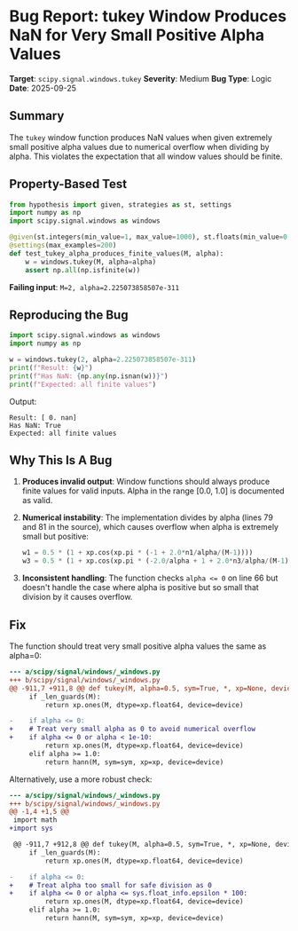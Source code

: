 # Bug Report: tukey Window Produces NaN for Very Small Positive Alpha Values

**Target**: `scipy.signal.windows.tukey`
**Severity**: Medium
**Bug Type**: Logic
**Date**: 2025-09-25

## Summary

The `tukey` window function produces NaN values when given extremely small positive alpha values due to numerical overflow when dividing by alpha. This violates the expectation that all window values should be finite.

## Property-Based Test

```python
from hypothesis import given, strategies as st, settings
import numpy as np
import scipy.signal.windows as windows

@given(st.integers(min_value=1, max_value=1000), st.floats(min_value=0.0, max_value=1.0))
@settings(max_examples=200)
def test_tukey_alpha_produces_finite_values(M, alpha):
    w = windows.tukey(M, alpha=alpha)
    assert np.all(np.isfinite(w))
```

**Failing input**: `M=2, alpha=2.225073858507e-311`

## Reproducing the Bug

```python
import scipy.signal.windows as windows
import numpy as np

w = windows.tukey(2, alpha=2.225073858507e-311)
print(f"Result: {w}")
print(f"Has NaN: {np.any(np.isnan(w))}")
print(f"Expected: all finite values")
```

Output:
```
Result: [ 0. nan]
Has NaN: True
Expected: all finite values
```

## Why This Is A Bug

1. **Produces invalid output**: Window functions should always produce finite values for valid inputs. Alpha in the range [0.0, 1.0] is documented as valid.

2. **Numerical instability**: The implementation divides by alpha (lines 79 and 81 in the source), which causes overflow when alpha is extremely small but positive:
   ```python
   w1 = 0.5 * (1 + xp.cos(xp.pi * (-1 + 2.0*n1/alpha/(M-1))))
   w3 = 0.5 * (1 + xp.cos(xp.pi * (-2.0/alpha + 1 + 2.0*n3/alpha/(M-1))))
   ```

3. **Inconsistent handling**: The function checks `alpha <= 0` on line 66 but doesn't handle the case where alpha is positive but so small that division by it causes overflow.

## Fix

The function should treat very small positive alpha values the same as alpha=0:

```diff
--- a/scipy/signal/windows/_windows.py
+++ b/scipy/signal/windows/_windows.py
@@ -911,7 +911,8 @@ def tukey(M, alpha=0.5, sym=True, *, xp=None, device=None):
     if _len_guards(M):
         return xp.ones(M, dtype=xp.float64, device=device)

-    if alpha <= 0:
+    # Treat very small alpha as 0 to avoid numerical overflow
+    if alpha <= 0 or alpha < 1e-10:
         return xp.ones(M, dtype=xp.float64, device=device)
     elif alpha >= 1.0:
         return hann(M, sym=sym, xp=xp, device=device)
```

Alternatively, use a more robust check:

```diff
--- a/scipy/signal/windows/_windows.py
+++ b/scipy/signal/windows/_windows.py
@@ -1,4 +1,5 @@
 import math
+import sys

 @@ -911,7 +912,8 @@ def tukey(M, alpha=0.5, sym=True, *, xp=None, device=None):
     if _len_guards(M):
         return xp.ones(M, dtype=xp.float64, device=device)

-    if alpha <= 0:
+    # Treat alpha too small for safe division as 0
+    if alpha <= 0 or alpha <= sys.float_info.epsilon * 100:
         return xp.ones(M, dtype=xp.float64, device=device)
     elif alpha >= 1.0:
         return hann(M, sym=sym, xp=xp, device=device)
```